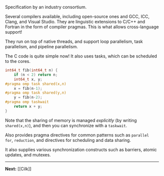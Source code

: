 Specification by an industry consortium.

Several compilers available, including open-source ones and GCC, ICC, Clang, and Visual Studio. They are linguistic extensions to C/C++ and Fortran in the form of compiler pragmas. This is what allows cross-language support!

They run on top of native threads, and support loop parallelism, task parallelism, and pipeline parallelism.

The C code is quite simple now! It also uses tasks, which can be scheduled to the cores.

```c
int64_t fib(int64_t n) {
	if (n < 2) return n;
	int64_t x, y;
#pragma omp task shared(x,n)
	x = fib(n-1);
#pragma omp task shared(y,n)
	y = fib(n-2);
#pragma omp taskwait
	return x + y;
}
```

Note that the sharing of memory is managed *explicitly* (by writing `shared(x,n)`), and then you can synchronize with a `taskwait`.

Also provides pragma directives for common patterns such as `parallel for`, `reduction`, and directives for scheduling and data sharing.

It also supplies various synchronization constructs such as barriers, atomic updates, and mutexes.

---

**Next:** [[Cilk]]